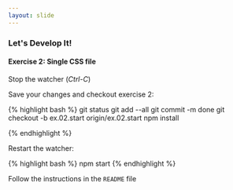 ```yaml
---
layout: slide
---
```


### Let's Develop It!

#### Exercise 2: Single CSS file

Stop the watcher (*Ctrl-C*)

Save your changes and checkout exercise 2:

{% highlight bash %}
git status
git add --all
git commit -m done
git checkout -b ex.02.start origin/ex.02.start
npm install

{% endhighlight %}

Restart the watcher:

{% highlight bash %}
npm start
{% endhighlight %}

Follow the instructions in the `README` file
